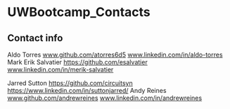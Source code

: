 # UWBootcamp_Contacts

## Contact info

Aldo Torres   www.github.com/atorres6d5 www.linkedin.com/in/aldo-torres
Mark Erik Salvatier https://github.com/esalvatier www.linkedin.com/in/merik-salvatier

Jarred Sutton https://github.com/circuitsyn https://www.linkedin.com/in/suttonjarred/ 
Andy Reines www.github.com/andrewreines www.linkedin.com/in/andrewreines
